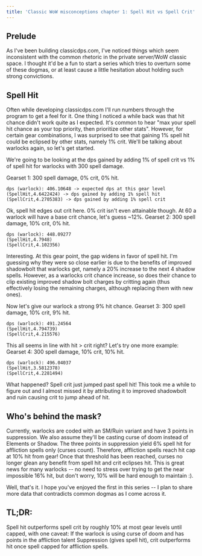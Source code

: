 ```yaml
---
title: 'Classic WoW misconceptions chapter 1: Spell Hit vs Spell Crit'
---
```


## Prelude
As I've been building classicdps.com, I've noticed things which seem inconsistent with the common rhetoric in the private server/WoW classic space. I thought it'd be a fun to start a series which tries to overturn some of these dogmas, or at least cause a little hesitation about holding such strong convictions.

## Spell Hit
Often while developing classicdps.com I'll run numbers through the program to get a feel for it. One thing I noticed a while back was that hit chance didn't work quite as I expected. It's common to hear "max your spell hit chance as your top priority, then prioritize other stats". However, for certain gear combinations, I was surprised to see that gaining 1% spell hit could be eclipsed by other stats, namely 1% crit. We'll be talking about warlocks again, so let's get started.

We're going to be looking at the dps gained by adding 1% of spell crit vs 1% of spell hit for warlocks with 300 spell damage.

Gearset 1: 300 spell damage, 0% crit, 0% hit.
```
dps (warlock): 406.10648 -> expected dps at this gear level
(SpellHit,4.6422424) -> dps gained by adding 1% spell hit
(SpellCrit,4.2705383) -> dps gained by adding 1% spell crit
```

Ok, spell hit edges out crit here. 0% crit isn't even attainable though. At 60 a warlock will have a base crit chance, let's guess ~12%.
Gearset 2: 300 spell damage, 10% crit, 0% hit.
```
dps (warlock): 448.09277
(SpellHit,4.7948)
(SpellCrit,4.102356)
```

Interesting. At this gear point, the gap widens in favor of spell hit. I'm guessing why they were so close earlier is due to the benefits of improved shadowbolt that warlocks get, namely a 20% increase to the next 4 shadow spells. However, as a warlocks crit chance increase, so does their chance to clip existing improved shadow bolt charges by critting again (thus effectively losing the remaining charges, although replacing them with new ones).

Now let's give our warlock a strong 9% hit chance.
Gearset 3: 300 spell damage, 10% crit, 9% hit.
```
dps (warlock): 491.24564
(SpellHit,4.794739)
(SpellCrit,4.215576)
```

This all seems in line with hit > crit right? Let's try one more example:
Gearset 4: 300 spell damage, 10% crit, 10% hit.
```
dps (warlock): 496.04037
(SpellHit,3.5812378)
(SpellCrit,4.2281494)
```

What happened? Spell crit just jumped past spell hit! This took me a while to figure out and I almost missed it by attributing it to improved shadowbolt and ruin causing crit to jump ahead of hit.

## Who's behind the mask?
Currently, warlocks are coded with an SM/Ruin variant and have 3 points in suppression. We also assume they'll be casting curse of doom instead of Elements or Shadow. The three points in suppression yield 6% spell hit for affliction spells only (curses count). Therefore, affliction spells reach hit cap at 10% hit from gear! Once that threshold has been reached, curses no longer glean any benefit from spell hit and crit eclipses hit. This is great news for many warlocks -- no need to stress over trying to get the near impossible 16% hit, but don't worry, 10% will be hard enough to maintain :).

Well, that's it. I hope you've enjoyed the first in this series -- I plan to share more data that contradicts common dogmas as I come across it.

## TL;DR:
Spell hit outperforms spell crit by roughly 10% at most gear levels until capped, with one caveat:
If the warlock is using curse of doom and has points in the affliction talent Suppression (gives spell hit), crit outperforms hit once spell capped for affliction spells.
